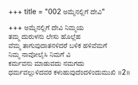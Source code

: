 +++
title = "002 ಅಮ್ಮೆನಲ್ಲಿಗೆ ದೇವಿ"

+++
ಅಮ್ಮೆನಲ್ಲಿಗೆ ದೇವಿ ನಿಮ್ಮಯ  
ತಮ್ಮ ದುರುಳನು ಲೇಸು ಹೊಲ್ಲೆಹ  
ವೆಮ್ಮ ತಾಗುವುದಾತನಳಿದರೆ ಬಳಿಕ ಹಳಿವೆಮಗೆ  
ನಿಮ್ಮ ನಾವೋಲೈಸಿ ನಿಮಗೆ ವಿ  
ಕರ್ಮವನು ಮಾಡುವದು ನಮಗದು  
ಧರ್ಮವಲ್ಲುಳಿದವರ ಕಳುಹುವುದೆಂದಳಿಂದುಮುಖಿ       ॥2॥